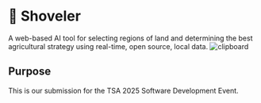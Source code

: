 # 🥄 Shoveler
A web-based AI tool for selecting regions of land and determining the best agricultural strategy using real-time, open source, local data.
![clipboard](https://github.com/user-attachments/assets/20ad889d-da1a-484f-9cd2-226e5a864114)

## Purpose
This is our submission for the TSA 2025 Software Development Event.
